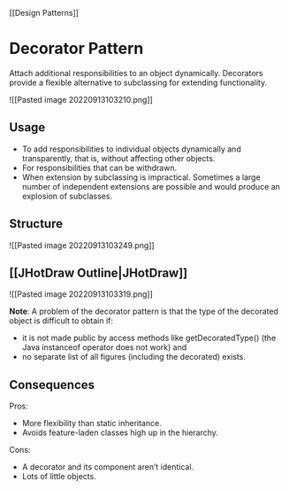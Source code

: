 [[Design Patterns]]

# Decorator Pattern
Attach additional responsibilities to an object dynamically. Decorators provide a flexible alternative to subclassing for extending functionality.

![[Pasted image 20220913103210.png]]

## Usage
- To add responsibilities to individual objects dynamically and transparently, that is, without affecting other objects.
- For responsibilities that can be withdrawn.
- When extension by subclassing is impractical. Sometimes a large number of independent extensions are possible and would produce an explosion of subclasses.

## Structure
![[Pasted image 20220913103249.png]]

## [[JHotDraw Outline|JHotDraw]]

![[Pasted image 20220913103319.png]]

**Note**: A problem of the decorator pattern is that the type of the decorated object is difficult to obtain if:
- it is not made public by access methods like getDecoratedType() (the Java instanceof operator does not work) and
- no separate list of all figures (including the decorated) exists.

## Consequences

Pros:
- More flexibility than static inheritance.
- Avoids feature-laden classes high up in the hierarchy.

Cons:
- A decorator and its component aren’t identical.
- Lots of little objects.
